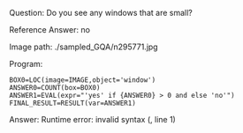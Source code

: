 Question: Do you see any windows that are small?

Reference Answer: no

Image path: ./sampled_GQA/n295771.jpg

Program:

```
BOX0=LOC(image=IMAGE,object='window')
ANSWER0=COUNT(box=BOX0)
ANSWER1=EVAL(expr="'yes' if {ANSWER0} > 0 and else 'no'")
FINAL_RESULT=RESULT(var=ANSWER1)
```
Answer: Runtime error: invalid syntax (<string>, line 1)

